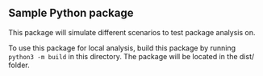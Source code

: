 ## Sample Python package

This package will simulate different scenarios to test package analysis on.

To use this package for local analysis, build this package by running
`python3 -m build` in this directory. The package will be located in the dist/
folder.